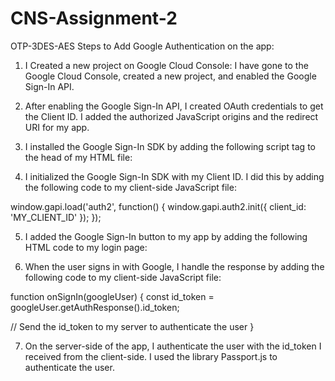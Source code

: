 # CNS-Assignment-2
OTP-3DES-AES
Steps to Add Google Authentication on the app:
  1. I Created a new project on Google Cloud Console: I have gone to the Google Cloud Console, created a new project, and enabled the Google Sign-In API.
  
  2. After enabling the Google Sign-In API, I created OAuth credentials to get the Client ID. I added the authorized JavaScript origins and the redirect URI for my app.
  
  3. I installed the Google Sign-In SDK by adding the following script tag to the head of my HTML file:
  
  <script src="https://apis.google.com/js/platform.js" async defer></script>
  
  4. I initialized the Google Sign-In SDK with my Client ID. I did this by adding the following code to my client-side JavaScript file:
  
  window.gapi.load('auth2', function() {
    window.gapi.auth2.init({
      client_id: 'MY_CLIENT_ID'
    });
  });
  
  5. I added the Google Sign-In button to my app by adding the following HTML code to my login page:
  
  <div class="g-signin2" data-onsuccess="onSignIn"></div>
  
  6. When the user signs in with Google, I handle the response by adding the following code to my client-side JavaScript file:
  
  function onSignIn(googleUser) {
  const id_token = googleUser.getAuthResponse().id_token;

  // Send the id_token to my server to authenticate the user
  }
  
  7. On the server-side of the app, I authenticate the user with the id_token I received from the client-side. I used the library Passport.js to authenticate the user.
